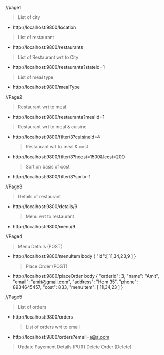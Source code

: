 //page1

> List of city

- http://localhost:9800/location

> List of restaurant

- http://localhost:9800/restaurants

> List of Restaurant wrt to City

- http://localhost:9800/restaurants?stateId=1

> List of meal type

- http://localhost:9800/mealType

//Page2

> Restaurant wrt to meal

- http://localhost:9800/restaurants?mealId=1

> Restaurant wrt to meal & cuisine

- http://localhost:9800/filter/3?cuisineId=4
  > Restaurant wrt to meal & cost
- http://localhost:9800/filter/3?hcost=1500&lcost=200
  > Sort on basis of cost
- http://localhost:9800/filter/3?sort=-1

//Page3

> Details of restaurant

- http://localhost:9800/details/9
  > Menu wrt to restaurant
- http://localhost:9800/menu/9

//Page4

> Menu Details (POST)

- http://localhost:9800/menuItem
  body
  {
  "id":[
  11,34,23,9
  ]
  }
  > Place Order (POST)
- http://localhost:9800/placeOrder
  body
  {
  "orderId": 3,
  "name": "Amit",
  "email": "amit@gmail.com",
  "address": "Hom 35",
  "phone": 8934645457,
  "cost": 833,
  "menuItem": [
  11,34,23
  ]
  }

//Page5

> List of orders

- http://localhost:9800/orders
  > List of orders wrt to email
- http://localhost:9800/orders?email=a@a.com

> Update Payement Details (PUT)
> Delete Order (Delete)
